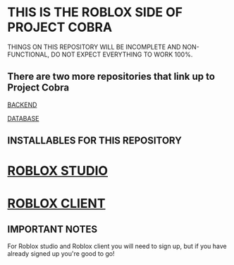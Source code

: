 # **THIS IS THE ROBLOX SIDE OF PROJECT COBRA**

THINGS ON THIS REPOSITORY WILL BE INCOMPLETE AND NON-FUNCTIONAL,
DO NOT EXPECT EVERYTHING TO WORK 100%.

## There are two more repositories that link up to Project Cobra


[BACKEND](https://github.com/ErringPaladin10-VTILServer/Project-Cobra-BACKEND)

[DATABASE](https://github.com/ErringPaladin10-VTILServer/Project-Cobra-DATABASE)
 
## INSTALLABLES FOR THIS REPOSITORY
# [ROBLOX STUDIO](https://www.roblox.com/create)
# [ROBLOX CLIENT](https://www.roblox.com)

## IMPORTANT NOTES
For Roblox studio and Roblox client you will need to sign up, but if you have already signed up you're good to go!
